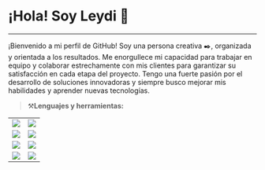 # ¡Hola! Soy Leydi 👋

---

¡Bienvenido a mi perfil de GitHub! Soy una persona creativa ✒️, organizada y orientada a los resultados. Me enorgullece mi capacidad para trabajar en equipo y colaborar estrechamente con mis clientes para garantizar su satisfacción en cada etapa del proyecto. Tengo una fuerte pasión por el desarrollo de soluciones innovadoras y siempre busco mejorar mis habilidades y aprender nuevas tecnologías.

>⚒️**Lenguajes y herramientas:**

<div align="center">
  <table>
    <tr>
      <td align="center" width="50%">
        <img src="https://img.shields.io/badge/-JavaScript-F7DF1E?style=flat&logo=javascript&logoColor=black" />
      </td>
      <td align="center" width="50%">
        <img src="https://img.shields.io/badge/-GitHub-181717?style=flat&logo=github&logoColor=white" />
      </td>
    </tr>
    <tr>
      <td align="center" width="50%">
        <img src="https://img.shields.io/badge/-React-20232A?style=flat&logo=react&logoColor=61DAFB" />
      </td>
      <td align="center" width="50%">
        <img src="https://img.shields.io/badge/-Adobe%20Illustrator-FF9A00?style=flat&logo=adobe%20illustrator&logoColor=white" />
      </td>
    </tr>
    <tr>
      <td align="center" width="50%">
        <img src="https://img.shields.io/badge/-CSS3-1572B6?style=flat&logo=css3&logoColor=white" />
      </td>
      <td align="center" width="50%">
        <img src="https://img.shields.io/badge/-Adobe%20Photoshop-31A8FF?style=flat&logo=adobe%20photoshop&logoColor=white" />
      </td>
    </tr>
    <tr>
      <td align="center" width="50%">
        <img src="https://img.shields.io/badge/-Tailwind%20CSS-06B6D4?style=flat&logo=tailwindcss&logoColor=white" />
      </td>
      <td align="center" width="50%">
        <img src="https://img.shields.io/badge/-Figma-F24E1E?style=flat&logo=figma&logoColor=white" />
      </td>
    </tr>
  </table>
</div>
